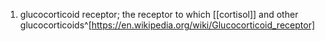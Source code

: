 1. glucocorticoid receptor; the receptor to which [[cortisol]] and other glucocorticoids^[https://en.wikipedia.org/wiki/Glucocorticoid_receptor]